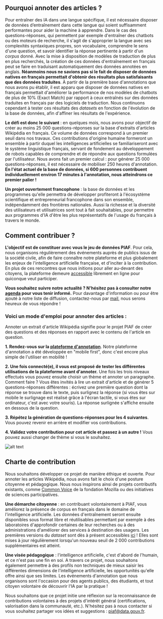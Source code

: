 ## Pourquoi annoter des articles ?

Pour entraîner des IA dans une langue spécifique, il est nécessaire disposer de données d’entraînement dans cette langue qui soient suffisamment performantes pour aider la machine à apprendre. Dans le cas des questions-réponses, qui permettent par exemple d'entraîner des chatbots ou des moteurs de recherche, il s'agit de s'approprier la langue avec ses complexités syntaxiques propres, son vocabulaire, comprendre le sens d'une question, et savoir identifier la réponse pertinente à partir d'un _corpus_ donné. Avec la mise à disposition de modèles de traduction de plus en plus recherchés, la création de ces données d'entraînement en français peut se faire en traduisant automatiquement des données annotées en anglais. **Néanmoins nous ne savions pas si le fait de disposer de données natives en français permettait d'obtenir des résultats plus satisfaisants que des données traduites**.
À partir de la première base d'annotations que nous avons pu établir, il est apparu que disposer de données natives en français permettait d'améliorer la performance de nos modèles de chatbots de plus de 10% (Exact Match) par rapport à ceux entraînés sur des données traduites en français par des logiciels de traduction. Nous continuons cependant à tester ces résultats des *datasets* en fonction de l'évolution de la base de données, afin d'affiner les résultats de l'expérience.

**Le défi est donc le suivant** : en quelques mois, nous avons pour objectif de créer au moins 25 000 questions-réponses sur la base d'extraits d'articles Wikipédia en français. Ce volume de données correspond à un premier seuil dans nos travaux. Ces contributions d'origine humaine formeront un ensemble à partir duquel les intelligences artificielles se familiariseront avec le système linguistique français, servant de fondement au développement de robots capables de comprendre et de répondre aux questions formulées par l'utilisateur.
Nous avons fait un premier calcul : pour générer 25 000 questions-réponses, il est nécessaire de mobiliser 250 heures d'annotation. **En l'état actuel de la base de données, si 600 personnes contribuent individuellement environ 17 minutes à l'annotation, nous atteindrons ce premier palier !**

**Un projet ouvertement francophone** : la base de données et les programmes qu'elle permettra de développer profiteront à l'écosystème scientifique et entrepreneurial francophone dans son ensemble, indépendamment des frontières nationales. Aussi la richesse et la diversité des utilisateurs et utilisatrices sont tout à fait souhaitables, pour permettre aux programmes d'IA d'être les plus représentatifs de l'usage du français à travers le monde. 

## Comment contribuer ?

**L'objectif est de constituer avec vous le jeu de données PIAF**. Pour cela, nous organisons régulièrement des événements auprès de publics issus de la société civile, afin de faire connaître notre plateforme et plus globalement les enjeux de l'intelligence artificielle française, et d'inciter à la contribution. 
En plus de ces rencontres que nous initions pour aller au-devant des citoyens, la plateforme demeure [accessible](https://app.piaf.etalab.studio/app/) librement en ligne pour quiconque veut participer. 

**Vous souhaitez suivre notre actualité ? N'hésitez pas à consulter notre [agenda](https://piaf.etalab.studio/agenda/) pour vous tenir informé.**
Pour davantage d'information ou pour être ajouté à notre liste de diffusion, contactez-nous par [mail](mailto:piaf@data.gouv.fr), nous serons heureux de vous répondre !

### Voici un mode d'emploi pour annoter des articles :

Annoter un extrait d'article Wikipédia signifie pour le projet PIAF de créer des questions et des réponses en rapport avec le contenu de l'article en question.

**1. Rendez-vous sur la [plateforme d'annotation](https://app.piaf.etalab.studio/app/)**. Notre plateforme d'annotation a été développée en "mobile first", donc c'est encore plus simple de l'utiliser en mobilité !

**2. Une fois connecté(e), il vous est proposé de tester les différentes utilisations de la plateforme avant d'annoter.** Une fois les trois niveaux effectués vous pouvez ensuite choisir un thème et annoter un paragraphe. Comment faire ? Vous êtes invités à lire un extrait d'article et de générer 5 questions-réponses différentes : écrivez une première question dont la réponse se trouve dans le texte, puis surlignez la réponse (si vous êtes sur mobile le surlignage est réalisé grâce à l'écran tactile, si vous êtes sur ordinateur, c'est avec votre souris). La réponse surlignée s'affiche ensuite en dessous de la question.

**3. Répétez la génération de questions-réponses pour les 4 suivantes**. Vous pouvez revenir en arrière et modifier vos contributions.

**4. Validez votre contribution pour cet article et passez à un autre !** Vous pouvez aussi changer de thème si vous le souhaitez.

![alt text](img/annotation-piaf-usa.PNG "title")

## Charte de contribution
Nous souhaitons développer ce projet de manière éthique et ouverte. Pour annoter les articles Wikipédia, nous avons fait le choix d'une posture citoyenne et pédagogique. Nous nous inspirons ainsi de projets contributifs existants, comme [Common Voice](https://voice.mozilla.org) de la fondation Mozilla ou des initiatives de sciences participatives.

**Une démarche citoyenne** : en contribuant volontairement à PIAF, vous améliorez la présence de corpus en français dans le domaine de l'intelligence artificielle. Les données d'entraînement seront ensuite disponibles sous format libre et réutilisables permettant par exemple à des laboratoires d'approfondir certaines de leur recherches ou à des administrations d'améliorer des services à destination des usagers.
Les premières versions du *dataset* sont dès à présent accessibles [ici](https://www.data.gouv.fr/fr/datasets/piaf-le-dataset-francophone-de-questions-reponses/) ! Elles sont mises à jour régulièrement lorsqu'un nouveau seuil de 2 000 contributions supplémentaires est atteint. 

**Une visée pédagogique** : l'intelligence artificielle, c'est d'abord de l'humain, et ce n'est pas une fin en soi. A travers ce projet, nous souhaitons également permettre à des profils non techniques de mieux saisir les différentes dimensions de l'intelligence artificielle, les opportunités qu'elle offre ainsi que ses limites. Les événements d'annotation que nous organisons sont l'occasion pour des agents publics, des étudiants, et tout citoyen volontaire de découvrir l'IA par la pratique !

Nous souhaitons que ce projet initie une réflexion sur la reconnaissance de contributions volontaires à des projets d'intérêt général (certifications, valorisation dans la communauté, etc.). N'hésitez pas à nous contacter si vous souhaitez partager vos idées et suggestions : [piaf@data.gouv.fr](mailto:piaf@data.gouv.fr).

